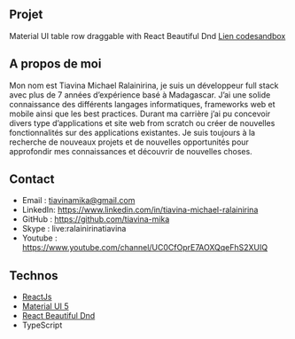 ## Projet

Material UI table row draggable with React Beautiful Dnd
[Lien codesandbox](https://codesandbox.io/s/github/tiavina-mika/mui-draggable-table-row)

## A propos de moi

Mon nom est Tiavina Michael Ralainirina, je suis un développeur full stack avec plus de 7 années d’expérience basé à Madagascar. J’ai une solide connaissance des différents langages informatiques, frameworks web et mobile ainsi que les best practices. Durant ma carrière j’ai pu concevoir divers type d’applications et site web from scratch ou créer de nouvelles fonctionnalités sur des applications existantes. Je suis toujours à la recherche de nouveaux projets et de nouvelles opportunités pour approfondir mes connaissances et découvrir de nouvelles choses.

## Contact

- Email : tiavinamika@gmail.com
- LinkedIn: https://www.linkedin.com/in/tiavina-michael-ralainirina
- GitHub : https://github.com/tiavina-mika
- Skype : live:ralainirinatiavina
- Youtube : https://www.youtube.com/channel/UC0CfOprE7AOXQqeFhS2XUIQ

## Technos

- [ReactJs](https://fr.reactjs.org/)
- [Material UI 5](https://mui.com/)
- [React Beautiful Dnd](https://github.com/atlassian/react-beautiful-dnd)
- TypeScript
